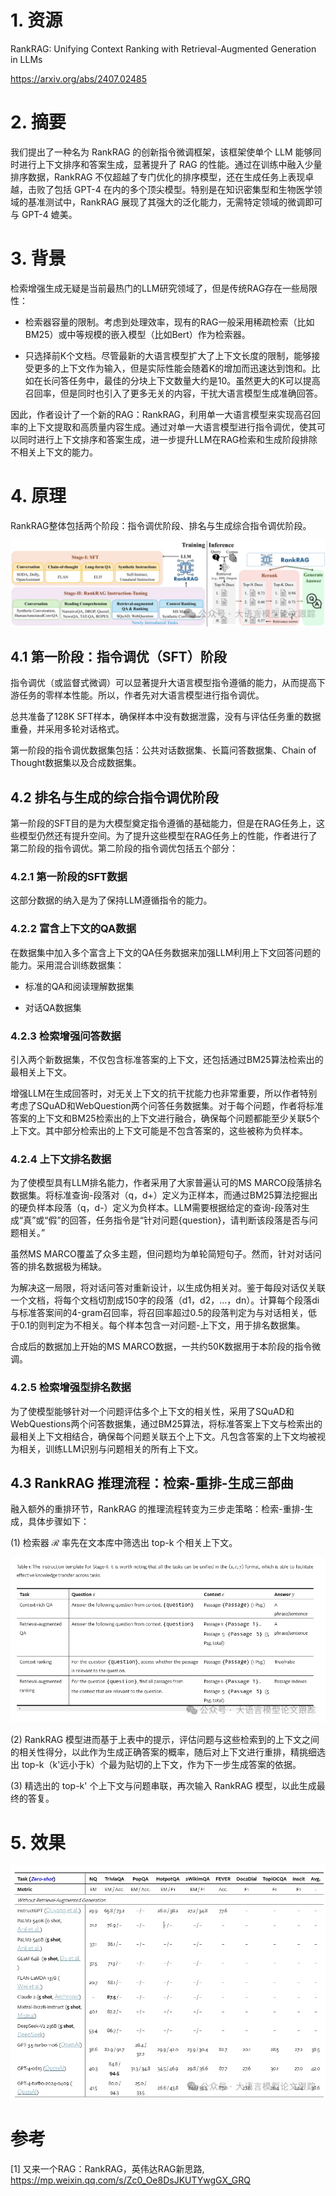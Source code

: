 # 1. 资源

RankRAG: Unifying Context Ranking with Retrieval-Augmented Generation in LLMs

https://arxiv.org/abs/2407.02485

# 2. 摘要

我们提出了一种名为 RankRAG 的创新指令微调框架，该框架使单个 LLM 能够同时进行上下文排序和答案生成，显著提升了 RAG 的性能。通过在训练中融入少量排序数据，RankRAG 不仅超越了专门优化的排序模型，还在生成任务上表现卓越，击败了包括 GPT-4 在内的多个顶尖模型。特别是在知识密集型和生物医学领域的基准测试中，RankRAG 展现了其强大的泛化能力，无需特定领域的微调即可与 GPT-4 媲美。

# 3. 背景

检索增强生成无疑是当前最热门的LLM研究领域了，但是传统RAG存在一些局限性：

- 检索器容量的限制。考虑到处理效率，现有的RAG一般采用稀疏检索（比如BM25）或中等规模的嵌入模型（比如Bert）作为检索器。

- 只选择前K个文档。尽管最新的大语言模型扩大了上下文长度的限制，能够接受更多的上下文作为输入，但是实际性能会随着K的增加而迅速达到饱和。比如在长问答任务中，最佳的分块上下文数量大约是10。虽然更大的K可以提高召回率，但是同时也引入了更多无关的内容，干扰大语言模型生成准确回答。

因此，作者设计了一个新的RAG：RankRAG，利用单一大语言模型来实现高召回率的上下文提取和高质量内容生成。通过对单一大语言模型进行指令调优，使其可以同时进行上下文排序和答案生成，进一步提升LLM在RAG检索和生成阶段排除不相关上下文的能力。

# 4. 原理

RankRAG整体包括两个阶段：指令调优阶段、排名与生成综合指令调优阶段。

![](.06_RankRAG_images/架构图.png)

## 4.1 第一阶段：指令调优（SFT）阶段
指令调优（或监督式微调）可以显著提升大语言模型指令遵循的能力，从而提高下游任务的零样本性能。所以，作者先对大语言模型进行指令调优。

总共准备了128K SFT样本，确保样本中没有数据泄露，没有与评估任务重的数据重叠，并采用多轮对话格式。

第一阶段的指令调优数据集包括：公共对话数据集、长篇问答数据集、Chain of Thought数据集以及合成数据集。

## 4.2 排名与生成的综合指令调优阶段
第一阶段的SFT目的是为大模型奠定指令遵循的基础能力，但是在RAG任务上，这些模型仍然还有提升空间。为了提升这些模型在RAG任务上的性能，作者进行了第二阶段的指令调优。第二阶段的指令调优包括五个部分：

### 4.2.1 第一阶段的SFT数据
这部分数据的纳入是为了保持LLM遵循指令的能力。

### 4.2.2 富含上下文的QA数据
在数据集中加入多个富含上下文的QA任务数据来加强LLM利用上下文回答问题的能力。采用混合训练数据集：

- 标准的QA和阅读理解数据集

- 对话QA数据集

### 4.2.3 检索增强问答数据
引入两个新数据集，不仅包含标准答案的上下文，还包括通过BM25算法检索出的最相关上下文。

增强LLM在生成回答时，对无关上下文的抗干扰能力也非常重要，所以作者特别考虑了SQuAD和WebQuestion两个问答任务数据集。对于每个问题，作者将标准答案的上下文和BM25检索出的上下文进行融合，确保每个问题都能至少关联5个上下文。其中部分检索出的上下文可能是不包含答案的，这些被称为负样本。

### 4.2.4 上下文排名数据
为了使模型具有LLM排名能力，作者采用了大家普遍认可的MS MARCO段落排名数据集。将标准查询-段落对（q，d+）定义为正样本，而通过BM25算法挖掘出的硬负样本段落（q，d-）定义为负样本。LLM需要根据给定的查询-段落对生成“真”或“假”的回答，任务指令是“针对问题{question}，请判断该段落是否与问题相关。”

虽然MS MARCO覆盖了众多主题，但问题均为单轮简短句子。然而，针对对话问答的排名数据极为稀缺。

为解决这一局限，将对话问答对重新设计，以生成伪相关对。鉴于每段对话仅关联一个文档，将每个文档切割成150字的段落（d1，d2，...，dn）。计算每个段落di与标准答案间的4-gram召回率，将召回率超过0.5的段落判定为与对话相关，低于0.1的则判定为不相关。每个样本包含一对问题-上下文，用于排名数据集。

合成后的数据加上开始的MS MARCO数据，一共约50K数据用于本阶段的指令微调。

### 4.2.5 检索增强型排名数据
为了使模型能够针对一个问题评估多个上下文的相关性，采用了SQuAD和WebQuestions两个问答数据集，通过BM25算法，将标准答案上下文与检索出的最相关上下文相结合，确保每个问题关联五个上下文。凡包含答案的上下文均被视为相关，训练LLM识别与问题相关的所有上下文。

## 4.3 RankRAG 推理流程：检索-重排-生成三部曲
融入额外的重排环节，RankRAG 的推理流程转变为三步走策略：检索-重排-生成，具体步骤如下：

(1) 检索器 ℛ 率先在文本库中筛选出 top-k 个相关上下文。

![](.06_RankRAG_images/流程.png)

(2) RankRAG 模型进而基于上表中的提示，评估问题与这些检索到的上下文之间的相关性得分，以此作为生成正确答案的概率，随后对上下文进行重排，精挑细选出 top-k（k'远小于k）个最为贴切的上下文，作为下一步生成答案的依据。

(3) 精选出的 top-k' 个上下文与问题串联，再次输入 RankRAG 模型，以此生成最终的答复。

# 5. 效果

![](.06_RankRAG_images/效果.png)

# 参考

[1] 又来一个RAG：RankRAG，英伟达RAG新思路, https://mp.weixin.qq.com/s/Zc0_Oe8DsJKUTYwgGX_GRQ
